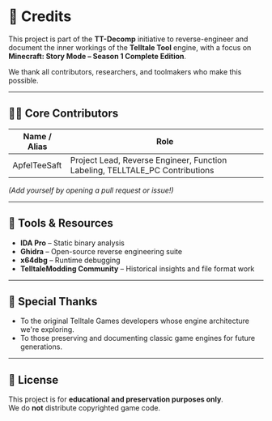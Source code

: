 # 🙏 Credits

This project is part of the **TT-Decomp** initiative to reverse-engineer and document the inner workings of the **Telltale Tool** engine, with a focus on  
**Minecraft: Story Mode – Season 1 Complete Edition**.

We thank all contributors, researchers, and toolmakers who make this possible.

---

## 🧑‍💻 Core Contributors

| Name / Alias        | Role                            |
|---------------------|----------------------------------|
| ApfelTeeSaft        | Project Lead, Reverse Engineer, Function Labeling, TELLTALE_PC Contributions   |

_(Add yourself by opening a pull request or issue!)_

---

## 🔧 Tools & Resources

- **IDA Pro** – Static binary analysis
- **Ghidra** – Open-source reverse engineering suite
- **x64dbg** – Runtime debugging
- **TelltaleModding Community** – Historical insights and file format work

---

## 🧾 Special Thanks

- To the original Telltale Games developers whose engine architecture we're exploring.
- To those preserving and documenting classic game engines for future generations.

---

## 📜 License

This project is for **educational and preservation purposes only**.  
We do **not** distribute copyrighted game code.
